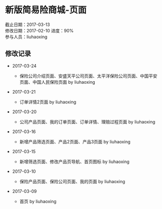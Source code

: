 # 新版简易险商城-页面
截止日期：2017-03-13  
修改日期：2017-02-10
进度：90%  
参与人员：liuhaoxing 

## 修改记录
- 2017-03-24
  * 保险公司介绍页面、安盛天平公司页面、太平洋保险公司页面、中国平安页面、中国人民保险页面 by liuhaoxing
- 2017-03-21
  * 订单详情2页面 by liuhaoxing
- 2017-03-20
  * 公司产品页面、我的订单页面、订单详情、理赔过程页面 by liuhaoxing
- 2017-03-16
  * 新增产品筛选页面、产品2页面、产品3页面 by liuhaoxing

- 2017-03-15
  * 新增筛选页面、修改产品页导航、首页图标 by liuhaoxing

- 2017-03-10
  * 保险产品页面、保险公司页面、我的页面 by liuhaoxing

- 2017-03-09
  * 首页 by liuhaoxing



